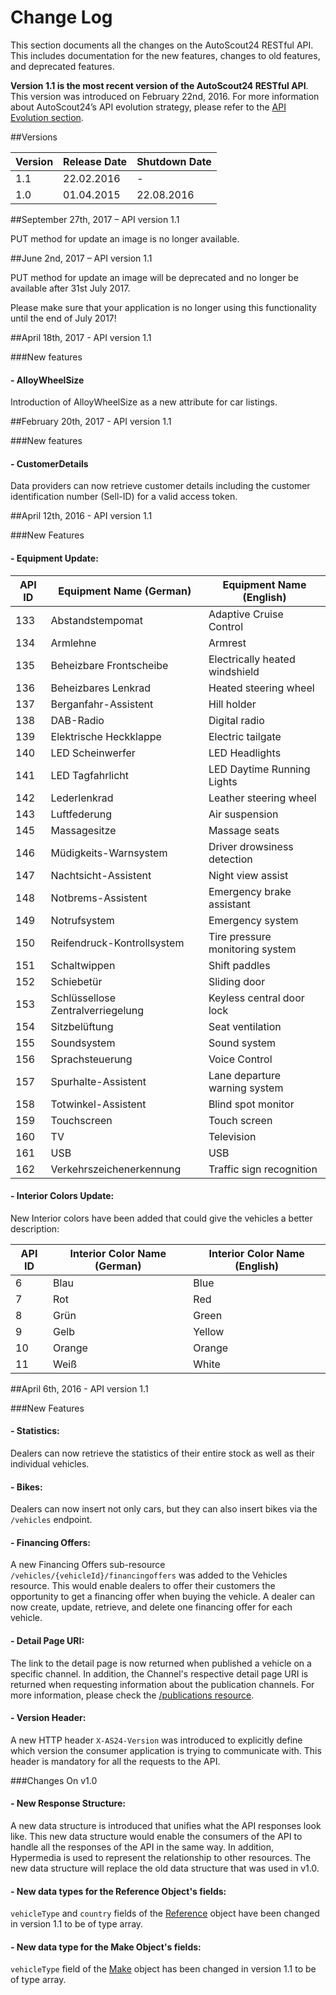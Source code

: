 # Change Log

This section documents all the changes on the AutoScout24 RESTful API. This includes documentation for the new features, changes to old features, and deprecated features.

<aside> <b>Version 1.1 is the most recent version of the AutoScout24 RESTful API</b>. This version was introduced on February 22nd, 2016. For more information about AutoScout24&rsquo;s API evolution strategy, please refer to the <a href="#api-evolution">API Evolution section</a>.</aside>

##Versions

| Version | Release Date | Shutdown Date |
|----|----|----|
|1.1|22.02.2016| - |
|1.0|01.04.2015|22.08.2016 |

##September 27th, 2017 – API version 1.1

PUT method for update an image is no longer available.

##June 2nd, 2017 – API version 1.1

PUT method for update an image will be deprecated and no longer be available after 31st July 2017.

Please make sure that your application is no longer using this functionality until the end of July 2017!

##April 18th, 2017 - API version 1.1

###New features

#### - AlloyWheelSize

Introduction of AlloyWheelSize as a new attribute for car listings.

##February 20th, 2017 - API version 1.1

###New features

#### - CustomerDetails
Data providers can now retrieve customer details including the customer identification number (Sell-ID) for a valid access token.

##April 12th, 2016 - API version 1.1

###New Features

#### - Equipment Update:

|API ID|Equipment Name (German)|Equipment Name (English)|
|----|----|----|
|133|Abstandstempomat|Adaptive Cruise Control|
|134|Armlehne|Armrest|
|135|Beheizbare Frontscheibe|Electrically heated windshield|
|136|Beheizbares Lenkrad|Heated steering wheel|
|137|Berganfahr-Assistent|Hill holder|
|138|DAB-Radio|Digital radio|
|139|Elektrische Heckklappe|Electric tailgate|
|140|LED Scheinwerfer|LED Headlights|
|141|LED Tagfahrlicht|LED Daytime Running Lights|
|142|Lederlenkrad|Leather steering wheel|
|143|Luftfederung|Air suspension|
|145|Massagesitze|Massage seats|
|146|Müdigkeits-Warnsystem|Driver drowsiness detection|
|147|Nachtsicht-Assistent|Night view assist|
|148|Notbrems-Assistent|Emergency brake assistant|
|149|Notrufsystem|Emergency system|
|150|Reifendruck-Kontrollsystem|Tire pressure monitoring system|
|151|Schaltwippen|Shift paddles
|152|Schiebetür|Sliding door|
|153|Schlüssellose Zentralverriegelung|Keyless central door lock|
|154|Sitzbelüftung|Seat ventilation|
|155|Soundsystem|Sound system|
|156|Sprachsteuerung|Voice Control|
|157|Spurhalte-Assistent|Lane departure warning system|
|158|Totwinkel-Assistent|Blind spot monitor|
|159|Touchscreen|Touch screen|
|160|TV|Television|
|161|USB|USB|
|162|Verkehrszeichenerkennung|Traffic sign recognition|

#### - Interior Colors Update:

New Interior colors have been added that could give the vehicles a better description:

|API ID|Interior Color Name (German)|Interior Color Name (English)|
|----|----|----|
|6|Blau|Blue|
|7|Rot|Red|
|8|Grün|Green|
|9|Gelb|Yellow|
|10|Orange|Orange|
|11|Weiß|White|

##April 6th, 2016 - API version 1.1

###New Features

#### - Statistics:
Dealers can now retrieve the statistics of their entire stock as well as their individual vehicles.

#### - Bikes:
Dealers can now insert not only cars, but they can also insert bikes via the `/vehicles` endpoint.

#### - Financing Offers:
A new Financing Offers sub-resource `/vehicles/{vehicleId}/financingoffers` was added to the Vehicles resource. This would enable dealers to offer their customers the opportunity to get a financing offer when buying the vehicle. A dealer can now create, update, retrieve, and delete one financing offer for each vehicle.

#### - Detail Page URI:
The link to the detail page is now returned when published a vehicle on a specific channel. In addition, the Channel's respective detail page URI is returned when requesting information about the publication channels. For more information, please check the <a href="#resource-publications">/publications resource</a>.

#### - Version Header:
A new HTTP header `X-AS24-Version` was introduced to explicitly define which version the consumer application is trying to communicate with. This header is mandatory for all the requests to the API.

###Changes On v1.0

#### - New Response Structure:
A new data structure is introduced that unifies what the API responses look like. This new data structure would enable the consumers of the API to handle all the responses of the API in the same way. In addition, Hypermedia is used to represent the relationship to other resources. The new data structure will replace the old data structure that was used in v1.0.

#### - New data types for the Reference Object's fields:
`vehicleType` and `country` fields of the <a href="#referenceObject">Reference</a> object have been changed in version 1.1 to be of type array.

#### - New data type for the Make Object's fields:
`vehicleType` field of the <a href="#makeObject2">Make</a> object has been changed in version 1.1 to be of type array.
